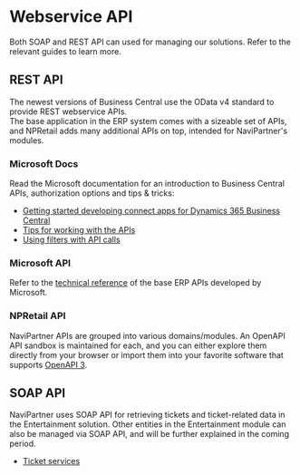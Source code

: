 # Webservice API 

Both SOAP and REST API can used for managing our solutions. Refer to the relevant guides to learn more.

## REST API

The newest versions of Business Central use the OData v4 standard to provide REST webservice APIs.  
The base application in the ERP system comes with a sizeable set of APIs, and NPRetail adds many additional APIs on top, intended for NaviPartner's modules.

### Microsoft Docs

Read the Microsoft documentation for an introduction to Business Central APIs, authorization options and tips & tricks:

- [Getting started developing connect apps for Dynamics 365 Business Central](https://docs.microsoft.com/en-us/dynamics365/business-central/dev-itpro/developer/devenv-develop-connect-apps)
- [Tips for working with the APIs](https://docs.microsoft.com/en-us/dynamics365/business-central/dev-itpro/developer/devenv-connect-apps-tips)
- [Using filters with API calls](https://docs.microsoft.com/en-us/dynamics365/business-central/dev-itpro/developer/devenv-connect-apps-filtering)
 
### Microsoft API

Refer to the [technical reference](https://docs.microsoft.com/en-us/dynamics365/business-central/dev-itpro/api-reference/v2.0/) of the base ERP APIs developed by Microsoft.  


### NPRetail API

NaviPartner APIs are grouped into various domains/modules. An OpenAPI API sandbox is maintained for each, and you can either explore them directly from your browser or import them into your favorite software that supports [OpenAPI 3](https://openapi.tools/).

## SOAP API

NaviPartner uses SOAP API for retrieving tickets and ticket-related data in the Entertainment solution. Other entities in the Entertainment module can also be managed via SOAP API, and will be further explained in the coming period.

- [Ticket services](../../entertainment/ticket/files/ticket_services_wsdl.xml)